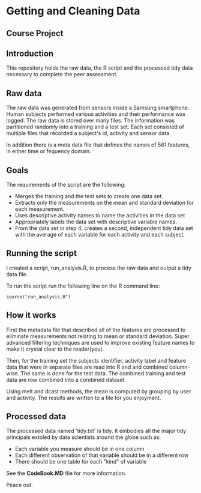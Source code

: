 # Getting and Cleaning Data
## Course Project

## Introduction
This repository holds the raw data, the R script and the processed tidy data necessary to complete the peer assessment. 

## Raw data
The raw data was generated from sensors inside a Samsung smartphone.  Human subjects performed various activities and their performance was logged.  The raw data is stored over many files.  The information was partitioned randomly into a training and a test set.  Each set consisted of multiple files that recorded a subject's id, activity and sensor data. 

In addition there is a meta data file that defines the names of 561 features, in either time or fequency domain.

## Goals
The requirements of the script are the following:
* Merges the training and the test sets to create one data set.
* Extracts only the measurements on the mean and standard deviation for each measurement. 
* Uses descriptive activity names to name the activities in the data set
* Appropriately labels the data set with descriptive variable names. 
* From the data set in step 4, creates a second, independent tidy data set with the average of each variable for each activity and each subject.

## Running the script
I created a script, run_analysis.R, to process the raw data and output a tidy data file. 

To run the script run the following line on the R command line:

```
source("run_analysis.R")
```

## How it works
First the metadata file that described all of the features are processed to eliminate measurements not relating to mean or standard deviation.  Super advanced filtering techniques are used to improve existing feature names to make it crystal clear to the reader(you).

Then, for the training set the subjects identifier, activity label and feature data that were in separate files are read into R and and combined column-wise.  The same is done for the test data.  The combined training and test data are row combined into a combined dataset.

Using melt and dcast methods, the mean is computed by grouping by user and activity.  The results are written to a file for you enjoyment.

## Processed data
The processed data named 'tidy.txt' is tidy.  It embodies all the major tidy principals extoled by data scientists around the globe such as:
* Each variable you measure should be in one column
* Each different observation of that variable should be in a different row
* There should be one table for each "kind" of variable

See the **CodeBook.MD** file for more information.

Peace out.

